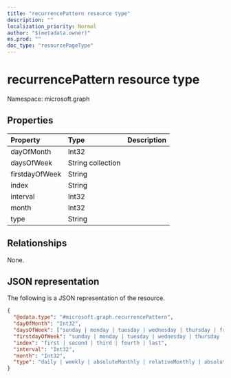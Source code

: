 ```yaml
---
title: "recurrencePattern resource type"
description: ""
localization_priority: Normal
author: "$(metadata.owner)"
ms.prod: ""
doc_type: "resourcePageType"
---
```


# recurrencePattern resource type

Namespace: microsoft.graph

## Properties

| Property       | Type              | Description |
| :------------- | :---------------- | :---------- |
| dayOfMonth     | Int32             |             |
| daysOfWeek     | String collection |             |
| firstdayOfWeek | String            |             |
| index          | String            |             |
| interval       | Int32             |             |
| month          | Int32             |             |
| type           | String            |             |

## Relationships

None.

## JSON representation

The following is a JSON representation of the resource.

<!-- {
  "blockType": "resource",
  "@odata.type": "microsoft.graph.recurrencePattern",
}
-->

```json
{
  "@odata.type": "#microsoft.graph.recurrencePattern",
  "dayOfMonth": "Int32",
  "daysOfWeek": ["sunday | monday | tuesday | wednesday | thursday | friday | saturday"],
  "firstdayOfWeek": "sunday | monday | tuesday | wednesday | thursday | friday | saturday",
  "index": "first | second | third | fourth | last",
  "interval": "Int32",
  "month": "Int32",
  "type": "daily | weekly | absoluteMonthly | relativeMonthly | absoluteYearly | relativeYearly"
}
```
